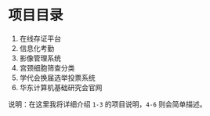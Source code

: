 # 项目目录

1. 在线存证平台
2. 信息化考勤
3. 影像管理系统
4. 宫颈细胞筛查分类
5. 学代会换届选举投票系统
6. 华东计算机基础研究会官网

说明：在这里我将详细介绍 `1-3` 的项目说明，`4-6` 则会简单描述。